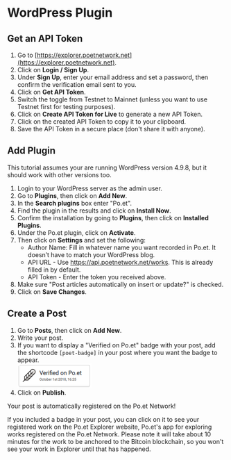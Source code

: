 # WordPress Plugin

## Get an API Token

1. Go to [https://explorer.poetnetwork.net](https://explorer.poetnetwork.net).
2. Click on **Login / Sign Up**.
3. Under **Sign Up**, enter your email address and set a password, then confirm the verification email sent to you.
4. Click on **Get API Token**.
5. Switch the toggle from Testnet to Mainnet (unless you want to use Testnet first for testing purposes).
6. Click on **Create API Token for Live** to generate a new API Token.
7. Click on the created API Token to copy it to your clipboard.
8. Save the API Token in a secure place (don't share it with anyone).

## Add Plugin

This tutorial assumes your are running WordPress version 4.9.8, but it should work with other versions too.

1. Login to your WordPress server as the admin user.
2. Go to **Plugins**, then click on **Add New**.
3. In the **Search plugins** box enter "Po.et".
4. Find the plugin in the results and click on **Install Now**.
5. Confirm the installation by going to **Plugins**, then click on **Installed Plugins**.
6. Under the Po.et plugin, click on **Activate**.
7. Then click on **Settings** and set the following:
    - Author Name: Fill in whatever name you want recorded in Po.et. It doesn’t have to match your WordPress blog.
    - API URL - Use https://api.poetnetwork.net/works. This is already filled in by default.
    - API Token - Enter the token you received above.
8. Make sure "Post articles automatically on insert or update?" is checked.
9. Click on **Save Changes**.

## Create a Post

1. Go to **Posts**, then click on **Add New**.
2. Write your post.
3. If you want to display a "Verified on Po.et" badge with your post, add the shortcode `[poet-badge]` in your post where you want the badge to appear.  
![Po.et Badge](poet-badge.png)
4. Click on **Publish**.

Your post is automatically registered on the Po.et Network!

If you included a badge in your post, you can click on it to see your registered work on the Po.et Explorer website, Po.et's app for exploring works registered on the Po.et Network. Please note it will take about 10 minutes for the work to be anchored to the Bitcoin blockchain, so you won't see your work in Explorer until that has happened.
